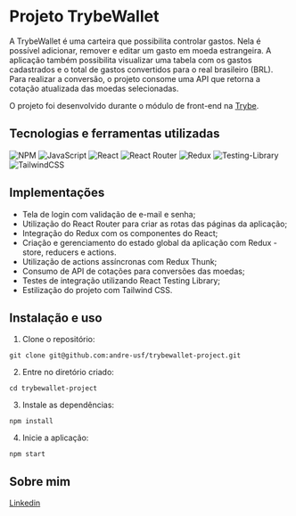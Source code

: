 # Projeto TrybeWallet

A TrybeWallet é uma carteira que possibilita controlar gastos. Nela é possível adicionar, remover e editar um gasto em moeda estrangeira. A aplicação também possibilita visualizar uma tabela com os gastos cadastrados e o total de gastos convertidos para o real brasileiro (BRL). Para realizar a conversão, o projeto consome uma API que retorna a cotação atualizada das moedas selecionadas.

O projeto foi desenvolvido durante o módulo de front-end na [Trybe](https://www.betrybe.com/).

## Tecnologias e ferramentas utilizadas 

![NPM](https://img.shields.io/badge/NPM-%23CB3837.svg?style=for-the-badge&logo=npm&logoColor=white)
![JavaScript](https://img.shields.io/badge/javascript-%23323330.svg?style=for-the-badge&logo=javascript&logoColor=%23F7DF1E)
![React](https://img.shields.io/badge/react-%2320232a.svg?style=for-the-badge&logo=react&logoColor=%2361DAFB)
![React Router](https://img.shields.io/badge/React_Router-CA4245?style=for-the-badge&logo=react-router&logoColor=white)
![Redux](https://img.shields.io/badge/redux-%23593d88.svg?style=for-the-badge&logo=redux&logoColor=white)
![Testing-Library](https://img.shields.io/badge/-TestingLibrary-%23E33332?style=for-the-badge&logo=testing-library&logoColor=white)
![TailwindCSS](https://img.shields.io/badge/tailwindcss-%2338B2AC.svg?style=for-the-badge&logo=tailwind-css&logoColor=white)

## Implementações

- Tela de login com validação de e-mail e senha;
- Utilização do React Router para criar as rotas das páginas da aplicação;
- Integração do Redux com os componentes do React;
- Criação e gerenciamento do estado global da aplicação com Redux - store, reducers e actions.
- Utilização de actions assíncronas com Redux Thunk;
- Consumo de API de cotações para conversões das moedas;
- Testes de integração utilizando React Testing Library;
- Estilização do projeto com Tailwind CSS.

## Instalação e uso

1. Clone o repositório:

```
git clone git@github.com:andre-usf/trybewallet-project.git
```

2. Entre no diretório criado:

```
cd trybewallet-project
```

3. Instale as dependências:

```
npm install
```

4. Inicie a aplicação:

```
npm start
```

## Sobre mim

[Linkedin](https://www.linkedin.com/in/andrefretta/)

<!-- Olá, Tryber!
Esse é apenas um arquivo inicial para o README do seu projeto no qual você pode customizar e reutilizar todas as vezes que for executar o trybe-publisher.

Para deixá-lo com a sua cara, basta alterar o seguinte arquivo da sua máquina: ~/.student-repo-publisher/custom/_NEW_README.md

É essencial que você preencha esse documento por conta própria, ok?
Não deixe de usar nossas dicas de escrita de README de projetos, e deixe sua criatividade brilhar!
:warning: IMPORTANTE: você precisa deixar nítido:
- quais arquivos/pastas foram desenvolvidos por você; 
- quais arquivos/pastas foram desenvolvidos por outra pessoa estudante;
- quais arquivos/pastas foram desenvolvidos pela Trybe.
-->
